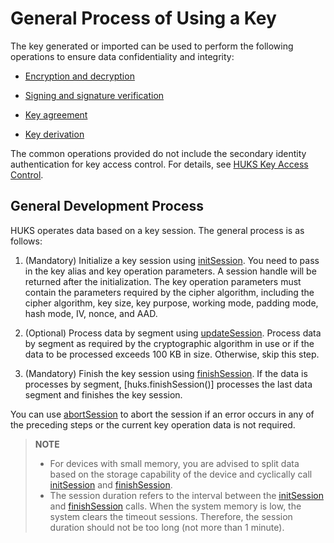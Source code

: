# General Process of Using a Key

The key generated or imported can be used to perform the following operations to ensure data confidentiality and integrity:

- [Encryption and decryption](huks-encryption-decryption-overview.md)

- [Signing and signature verification](huks-signing-signature-verification-overview.md)

- [Key agreement](huks-key-agreement-overview.md)

- [Key derivation](huks-key-derivation-overview.md)

The common operations provided do not include the secondary identity authentication for key access control. For details, see [HUKS Key Access Control](huks-identity-authentication-overview.md).

## General Development Process

HUKS operates data based on a key session. The general process is as follows:

1. (Mandatory) Initialize a key session using [initSession](../../reference/apis-universal-keystore-kit/js-apis-huks.md#huksinitsession9).
   You need to pass in the key alias and key operation parameters. A session handle will be returned after the initialization. The key operation parameters must contain the parameters required by the cipher algorithm, including the cipher algorithm, key size, key purpose, working mode, padding mode, hash mode, IV, nonce, and AAD.

2. (Optional) Process data by segment using [updateSession](../../reference/apis-universal-keystore-kit/js-apis-huks.md#huksupdatesession9).
   Process data by segment as required by the cryptographic algorithm in use or if the data to be processed exceeds 100 KB in size. Otherwise, skip this step.

3. (Mandatory) Finish the key session using [finishSession](../../reference/apis-universal-keystore-kit/js-apis-huks.md#huksfinishsession9).
   If the data is processes by segment, [huks.finishSession()] processes the last data segment and finishes the key session.

You can use [abortSession](../../reference/apis-universal-keystore-kit/js-apis-huks.md#huksabortsession9) to abort the session if an error occurs in any of the preceding steps or the current key operation data is not required.

> **NOTE**
> - For devices with small memory, you are advised to split data based on the storage capability of the device and cyclically call [initSession](../../reference/apis-universal-keystore-kit/js-apis-huks.md#huksinitsession9) and [finishSession](../../reference/apis-universal-keystore-kit/js-apis-huks.md#huksfinishsession9).
> - The session duration refers to the interval between the [initSession](../../reference/apis-universal-keystore-kit/js-apis-huks.md#huksinitsession9) and [finishSession](../../reference/apis-universal-keystore-kit/js-apis-huks.md#huksfinishsession9) calls. When the system memory is low, the system clears the timeout sessions. Therefore, the session duration should not be too long (not more than 1 minute).
